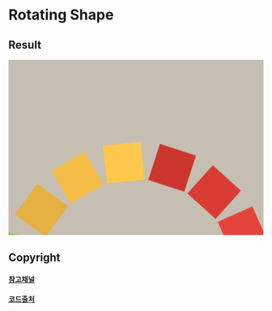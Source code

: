 # Rotating Shape

## Result
<p align="center">
  <img src="../img/rotating_shape.gif" alt="" width="750px">
</p>

## Copyright
#### [참고채널](https://www.youtube.com/user/cmiscm)

#### [코드출처](https://www.youtube.com/watch?v=urDcoyIc6VQ)